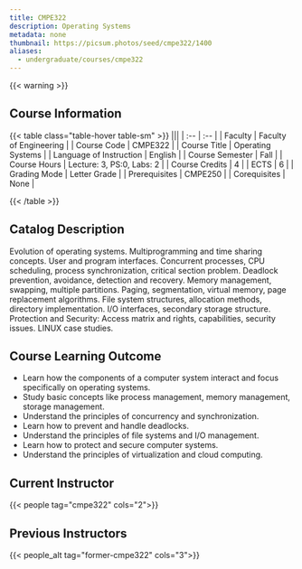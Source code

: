 ```yaml
---
title: CMPE322
description: Operating Systems
metadata: none
thumbnail: https://picsum.photos/seed/cmpe322/1400
aliases:
  - undergraduate/courses/cmpe322
---
```

{{< warning >}}
## Course Information

<!-- prettier-ignore-start -->
{{< table class="table-hover table-sm" >}}
|||
| :-- | :-- |
| Faculty | Faculty of Engineering |
| Course Code | CMPE322 |
| Course Title | Operating Systems |
| Language of Instruction | English |
| Course Semester | Fall |
| Course Hours | Lecture: 3, PS:0, Labs: 2 |
| Course Credits | 4 |
| ECTS | 6 |
| Grading Mode | Letter Grade |
| Prerequisites | CMPE250 |
| Corequisites | None |

{{< /table >}}
<!-- prettier-ignore-end -->

## Catalog Description

Evolution of operating systems. Multiprogramming and time sharing concepts. User and program interfaces. Concurrent processes, CPU scheduling, process synchronization, critical section problem. Deadlock prevention, avoidance, detection and recovery. Memory management, swapping, multiple partitions. Paging, segmentation, virtual memory, page replacement algorithms. File system structures, allocation methods, directory implementation. I/O interfaces, secondary storage structure. Protection and Security: Access matrix and rights, capabilities, security issues. LINUX case studies.

## Course Learning Outcome

- Learn how the components of a computer system interact and focus specifically on operating systems.
- Study basic concepts like process management, memory management, storage management.
- Understand the principles of concurrency and synchronization.
- Learn how to prevent and handle deadlocks.
- Understand the principles of file systems and I/O management.
- Learn how to protect and secure computer systems.
- Understand the principles of virtualization and cloud computing.

## Current Instructor

{{< people tag="cmpe322" cols="2">}}

## Previous Instructors

{{< people_alt tag="former-cmpe322" cols="3">}}
